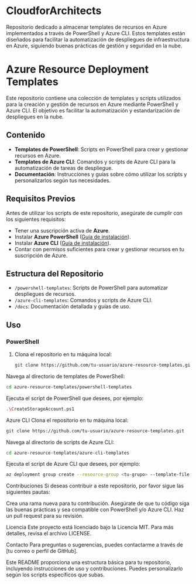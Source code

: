 # CloudforArchitects
Repositorio dedicado a almacenar templates de recursos en Azure implementados a través de PowerShell y Azure CLI. Estos templates están diseñados para facilitar la automatización de despliegues de infraestructura en Azure, siguiendo buenas prácticas de gestión y seguridad en la nube.

# Azure Resource Deployment Templates

Este repositorio contiene una colección de templates y scripts utilizados para la creación y gestión de recursos en Azure mediante PowerShell y Azure CLI. El objetivo es facilitar la automatización y estandarización de despliegues en la nube.

## Contenido

- **Templates de PowerShell**: Scripts en PowerShell para crear y gestionar recursos en Azure.
- **Templates de Azure CLI**: Comandos y scripts de Azure CLI para la automatización de tareas de despliegue.
- **Documentación**: Instrucciones y guías sobre cómo utilizar los scripts y personalizarlos según tus necesidades.

## Requisitos Previos

Antes de utilizar los scripts de este repositorio, asegúrate de cumplir con los siguientes requisitos:

- Tener una suscripción activa de **Azure**.
- Instalar **Azure PowerShell** ([Guía de instalación](https://docs.microsoft.com/es-es/powershell/azure/new-azureps-module-az?view=azps-5.9.0)).
- Instalar **Azure CLI** ([Guía de instalación](https://docs.microsoft.com/es-es/cli/azure/install-azure-cli)).
- Contar con permisos suficientes para crear y gestionar recursos en tu suscripción de Azure.

## Estructura del Repositorio

- `/powershell-templates`: Scripts de PowerShell para automatizar despliegues de recursos.
- `/azure-cli-templates`: Comandos y scripts de Azure CLI.
- `/docs`: Documentación detallada y guías de uso.

## Uso

### PowerShell

1. Clona el repositorio en tu máquina local:

   ```bash
   git clone https://github.com/tu-usuario/azure-resource-templates.git
   ```
   
Navega al directorio de templates de PowerShell:

   ```bash
cd azure-resource-templates/powershell-templates
   ```

Ejecuta el script de PowerShell que desees, por ejemplo:

   ```bash
.\CreateStorageAccount.ps1
   ```

Azure CLI
Clona el repositorio en tu máquina local:

   ```bash
git clone https://github.com/tu-usuario/azure-resource-templates.git
   ```

Navega al directorio de scripts de Azure CLI:

   ```bash
cd azure-resource-templates/azure-cli-templates
   ```

Ejecuta el script de Azure CLI que desees, por ejemplo:

   ```bash
az deployment group create --resource-group <tu-grupo> --template-file create-vm.json
   ```

Contribuciones
Si deseas contribuir a este repositorio, por favor sigue las siguientes pautas:

Crea una rama nueva para tu contribución.
Asegúrate de que tu código siga las buenas prácticas y sea compatible con PowerShell y/o Azure CLI.
Haz un pull request para su revisión.

Licencia
Este proyecto está licenciado bajo la Licencia MIT. Para más detalles, revisa el archivo LICENSE.

Contacto
Para preguntas o sugerencias, puedes contactarme a través de [tu correo o perfil de GitHub].


Este README proporciona una estructura básica para tu repositorio, incluyendo instrucciones de uso y contribuciones. Puedes personalizarlo según los scripts específicos que subas.





